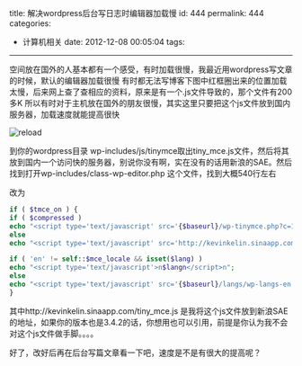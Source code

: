 title: 解决wordpress后台写日志时编辑器加载慢
id: 444
permalink: 444
categories:
  - 计算机相关
date: 2012-12-08 00:05:04
tags:
---

空间放在国外的人基本都有一个感受，有时加载很慢，我最近用wordpress写文章的时候，默认的编辑器加载很慢
有时都无法写博客下图中红框圈出来的位置加载太慢，后来网上查了查相应的资料，原来是有一个.js文件导致的，那个文件有200多K
所以有时对于主机放在国外的朋友很慢，其实这里只要把这个js文件放到国内服务器，加载速度就能提高很快

![](http://ww1.sinaimg.cn/large/795ab47fjw1dzlljowwkkj.jpg "reload")

 

到你的wordpress目录 wp-includes/js/tinymce取出tiny_mce.js文件，然后将其放到国内一个访问快的服务器，别说你没有啊，实在没有的话用新浪的SAE。然后找到打开wp-includes/class-wp-editor.php 这个文件，找到大概540行左右
<!-- more -->
改为
``` php
if ( $tmce_on ) {
if ( $compressed )
echo "<script type='text/javascript' src='{$baseurl}/wp-tinymce.php?c=1&$version'></script>n";
else
echo "<script type='text/javascript' src='http://kevinkelin.sinaapp.com/tiny_mce.js'></script>n";

if ( 'en' != self::$mce_locale && isset($lang) )
echo "<script type='text/javascript'>n$langn</script>n";
else
echo "<script type='text/javascript' src='{$baseurl}/langs/wp-langs-en.js?$version'></script>n";
}
```

其中http://kevinkelin.sinaapp.com/tiny_mce.js 是我将这个js文件放到新浪SAE的地址，如果你的版本也是3.4.2的话，你想用也可以引用，前提是你认为我不会对这个js文件做手脚。。。。

 

好了，改好后再在后台写篇文章看一下吧，速度是不是有很大的提高呢？